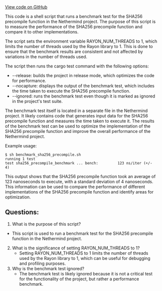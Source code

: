 [View code on GitHub](https://github.com/NethermindEth/nethermind/src/bench_precompiles/run_sha256_meter.sh)

This code is a shell script that runs a benchmark test for the SHA256 precompile function in the Nethermind project. The purpose of this script is to measure the performance of the SHA256 precompile function and compare it to other implementations. 

The script sets the environment variable RAYON_NUM_THREADS to 1, which limits the number of threads used by the Rayon library to 1. This is done to ensure that the benchmark results are consistent and not affected by variations in the number of threads used. 

The script then runs the cargo test command with the following options:
- --release: builds the project in release mode, which optimizes the code for performance.
- --nocapture: displays the output of the benchmark test, which includes the time taken to execute the SHA256 precompile function.
- --ignored: runs the benchmark test even though it is marked as ignored in the project's test suite.

The benchmark test itself is located in a separate file in the Nethermind project. It likely contains code that generates input data for the SHA256 precompile function and measures the time taken to execute it. The results of the benchmark test can be used to optimize the implementation of the SHA256 precompile function and improve the overall performance of the Nethermind project. 

Example usage:
```
$ sh benchmark_sha256_precompile.sh
running 1 test
test sha256_precompile_benchmark ... bench:         123 ns/iter (+/- 4)
```
This output shows that the SHA256 precompile function took an average of 123 nanoseconds to execute, with a standard deviation of 4 nanoseconds. This information can be used to compare the performance of different implementations of the SHA256 precompile function and identify areas for optimization.
## Questions: 
 1. What is the purpose of this script?
   - This script is used to run a benchmark test for the SHA256 precompile function in the Nethermind project.
2. What is the significance of setting RAYON_NUM_THREADS to 1?
   - Setting RAYON_NUM_THREADS to 1 limits the number of threads used by the Rayon library to 1, which can be useful for debugging and profiling purposes.
3. Why is the benchmark test ignored?
   - The benchmark test is likely ignored because it is not a critical test for the functionality of the project, but rather a performance benchmark.